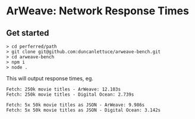 # ArWeave: Network Response Times

## Get started

```
> cd perferred/path
> git clone git@github.com:duncanlettuce/arweave-bench.git
> cd arweave-bench
> npm i
> node .
```

This will output response times, eg.

```
Fetch: 250k movie titles - ArWeave: 12.103s
Fetch: 250k movie titles - Digital Ocean: 2.739s

Fetch: 5x 50k movie titles as JSON - ArWeave: 9.986s
Fetch: 5x 50k movie titles as JSON - Digital Ocean: 3.142s
```